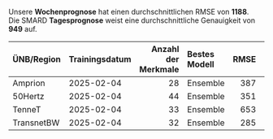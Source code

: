 
Unsere __Wochenprognose__ hat einen durchschnittlichen RMSE von __1188__.  
Die SMARD __Tagesprognose__ weist eine durchschnittliche Genauigkeit von __949__ auf.
    
| ÜNB/Region   | Trainingsdatum   |   Anzahl der Merkmale | Bestes Modell   |   RMSE |   TSO RMSE |
|:-------------|:-----------------|----------------------:|:----------------|-------:|-----------:|
| Amprion      | 2025-02-04       |                    28 | Ensemble        |    387 |        316 |
| 50Hertz      | 2025-02-04       |                    44 | Ensemble        |    351 |        267 |
| TenneT       | 2025-02-04       |                    33 | Ensemble        |    653 |        461 |
| TransnetBW   | 2025-02-04       |                    32 | Ensemble        |    285 |        278 |